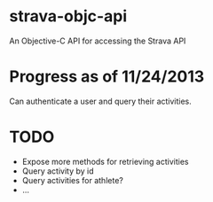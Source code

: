 strava-objc-api
===============

An Objective-C API for accessing the Strava API


Progress as of 11/24/2013
=========================

Can authenticate a user and query their activities.


TODO
====

- Expose more methods for retrieving activities
- Query activity by id
- Query activities for athlete?
- ...
